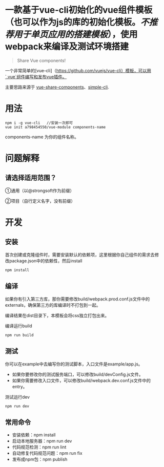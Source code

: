 # 一款基于vue-cli初始化的vue组件模板（也可以作为js的库的初始化模板。*不推荐用于单页应用的搭建模板*），使用webpack来编译及测试环境搭建

> Share Vue components!

一个非常简单的[vue-cli]（https://github.com/vuejs/vue-cli）模板，可以用`.vue`组件编写和发布vue插件。

主要思路来源于 [vue-share-components](https://github.com/Akryum/vue-share-components)、[simple-cli](https://github.com/strongdevx/simple-cli).


# 用法

```
npm i -g vue-cli   //安装一次即可
vue init a798454550/vue-module components-name
```
components-name 为你的组件名称。

# 问题解释
## 请选择适用范围？
①通用（以@strongsoft作为前缀）

②项目（自行定义名字，没有前缀）

# 开发

## 安装

首次创建或克隆组件时，需要安装默认的依赖项，这里根据你自己组件的需求去修改package.json中的依赖性，然后install

```
npm install
```

## 编译

如果你有引入第三方库，那你需要修改build/webpack.prod.conf.js文件中的externals，确保第三方的库编译时不打包到一起。

编译结果在dist目录下，本模板会将css独立打包出来。

编译运行build

```
npm run build
```

## 测试
你可以在example中去编写你的测试脚本，入口文件是example/app.js。

- 如果你要修改你的测试服务端口，可以修改build/devConfig.js文件。
- 如果你需要修改入口文件，可以修改build/webpack.dev.conf.js文件中的entry。

测试运行dev

```
npm run dev
```

## 常用命令

* 安装依赖：npm install
* 启动本地服务器：npm run dev
* 代码规范检测：npm run lint
* 自动修复代码规范问题：npm run fix
* 发布成npm包：npm publish
